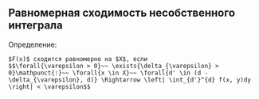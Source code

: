 ## Равномерная сходимость несобственного интеграла
Определение:
```spoiler-markdown
$F(x)$ сходится равномерно на $X$, если
$$\forall{\varepsilon > 0}~~ \exists{\delta_{\varepsilon} > 0}\mathpunct{:}~~ \forall{x \in X}~~ \forall{d' \in (d - \delta_{\varepsilon}, d)} \Rightarrow \left| \int_{d'}^{d} f(x, y)dy \right| < \varepsilon$$
```
